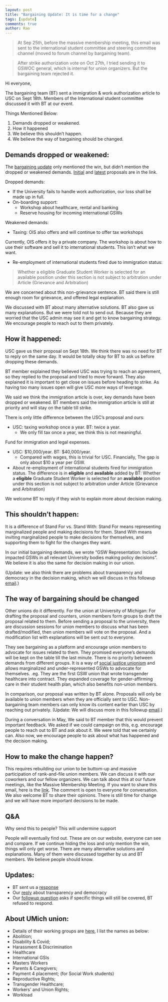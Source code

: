 ```yaml
---
layout: post
title: "Bargaining Update: It is time for a change"
tags: [update]
comments: true
author: Rao
---
```

>At Sep 25th, before the massive membership meeting, this email was sent to the international student committee and steering committee channel (moved to forum channel by bargaining team).
 
>After strike authorization vote on Oct 27th, I tried sending it to GSWOC general, which is internal for union organizers. But the bargaining team rejected it. 

Hi everyone,

The bargaining team (BT) sent a immigration & work authorization article to USC on Sept 18th. Members of the International student committee discussed it with BT at our event.

Things Mentioned Below:
1. Demands dropped or weakened.
2. How it happened
3. We believe this shouldn’t happen.
4. We believe the way of bargaining should be changed.

## Demands dropped or weakened:

The [bargaining update](https://www.gswoc-usc.org/2023/09/20/september-18th-bargaining-update-still-no-proposal-from-usc-admin-on-wages-finally-some-movement-on-immigration/) only mentioned the win, but didn’t mention the dropped or weakened demands. [Initial](https://rc-usc.github.io/assets/bargaining_2023/2023-06-15_ImmigrationWA_1_UAW.pdf) and [latest](https://rc-usc.github.io/assets/bargaining_2023/2023-09-18_Immigration_5_UAW.pdf) proposals are in the link. 

Dropped demands:
* If the University fails to handle work authorization, our loss shall be made up in full.
* On-boarding support: 
    * Workshop about healthcare, rental and banking
    * Reserve housing for incoming international GSWs

Weakened demands:

* Taxing: OIS also offers and will continue to offer tax workshops

Currently, OIS offers it by a private company. The workshop is about how to use their software and sell it to international students. This isn’t what we want.
* Re-employment of international students fired due to immigration status:
>Whether a eligible Graduate Student Worker is selected for an available position under this section is not subject to arbitration under Article (Grievance and Arbitration)

We are concerned about this non-grievance sentence.
BT said there is still enough room for grievance, and offered legal explanation.

We discussed with BT about many alternative solutions. BT also gave us many explanations. But we were told not to send out. Because they are worried that the USC admin may see it and get to know bargaining strategy. We encourage people to reach out to them privately.

## How it happened:
USC gave us their proposal on Sept 18th. We think there was no need for BT to reply on the same day. It would be totally okay for BT to ask us before dropping these demands.

BT member explained they believed USC was trying to reach an agreement, so they replied to the proposal and tried to move forward. 
They also explained it is important to get close on issues before heading to strike. As having too many issues open will give USC more ways of leverage. 

We said we think the immigration article is over, key demands have been dropped or weakened. 
BT members said the immigration article is still at priority and will stay on the table till strike.

There is only little difference between the USC’s proposal and ours: 
* USC: taxing workshop once a year. BT: twice a year. 
    * We only fill tax once a year, we think this is not meaningful.

Fund for immigration and legal expenses. 
* USC: $10,000/year. BT: $40,000/year.
    * Compared with wages, this is trivial for USC. Financially, The gap is only about $10 a year per GSW.
* About re-employment of international students fired for immigration status. The difference is in **eligible** and **available** added by BT:
Whether a **eligible** Graduate Student Worker is selected for an **available** position under this section is not subject to arbitration under Article (Grievance and Arbitration)

We welcome BT to reply if they wish to explain more about decision making.

## This shouldn’t happen:
It is a difference of Stand For vs. Stand With:
Stand For means representing marginalized people and making decisions for them.
Stand With means inviting marginalized people to make decisions for themselves, and supporting them to fight for the changes they want.

In our initial bargaining demands, we wrote “GSW Representation: Include impacted GSWs in all relevant University bodies making policy decisions”. We believe it is also the same for decision making in our union.

(Update: we also think there are problems about transparency and democracy in the decision making, which we will discuss in this followup [email](https://docs.google.com/document/d/15RekghsH-4oIOHnadDVx8dRuFkQXOoaZwlSvQjX_Nwg/edit?usp=sharing).)

## The way of bargaining should be changed
Other unions do it differently. For the union at University of Michigan: 
For drafting the proposal and counters, union members form groups to draft the proposal related to them. Before sending a proposal to the university, there are discussion sessions for union members to discuss what has been drafted/modified, then union members will vote on the proposal. And a modification list with explanations will be sent out to everyone.

They see bargaining as a platform and encourage union members to advocate for issues related to them. They promised everyone’s demands will be kept on the table till the last minute. There is no priority between demands from different groups. It is a way of [social justice unionism](https://socialistworker.org/2015/05/18/the-meaning-of-social-justice-unionism) and allows marginalized and under-represented GSWs to advocate for themselves. .eg. They are the first GSW union that wrote transgender healthcare into contract. They expanded coverage for gender-affirming care in their student health plan, which also benefits non-union members.

In comparison, our proposal was written by BT alone. Proposals will only be available to union members when they are officially sent to USC. Non-bargaining team members can only know its content earlier than USC by reaching out privately. (Update: We will discuss more in this followup [email](https://docs.google.com/document/d/15RekghsH-4oIOHnadDVx8dRuFkQXOoaZwlSvQjX_Nwg/edit?usp=sharing).)

During a conversation in May, We said to BT member that this would prevent important feedback. We asked if we could campaign on this, e.g. encourage people to reach out to BT and ask about it. We were told that we certainly can. Also now, we encourage people to ask about what has happened and the decision making.


## How to make the change happen?
This requires rebuilding our union to be buttom-up and massive participation of rank-and-file union members.
We can discuss it with our coworkers and our fellow organizers. We can talk about this at our future meetings, like the Massive Membership Meeting. 
If you want to share this email, here is the [link](https://docs.google.com/document/d/1J5nwh0imU2kdLrXAn9mXKPO2ZgFDV62gwEkH5IVeVu0/edit?usp=sharing).
The comment is open to everyone for conversation. We also welcome BT to share their opinions.
There is still time for change and we will have more important decisions to be made. 


## Q&A
Why send this to people? This will undermine support

People will eventually find out. These are on our website, everyone can see and compare. If we continue hiding the loss and only mention the win, things will only get worse.
There are many alternative solutions and explanations. Many of them were discussed together by us and BT members. We believe people should know.



## Updates:
* BT sent us a [response](https://docs.google.com/document/d/1PE0hUndhrYc_OOrsfm4XqHTPsPNTb5ipCsw4r5JddmA/edit)
* Our [reply](https://docs.google.com/document/d/15RekghsH-4oIOHnadDVx8dRuFkQXOoaZwlSvQjX_Nwg/edit) about transparency and democracy
* Our [followup question](https://docs.google.com/document/d/1NMSb6hyi7a-Q91XePNwyyJybxzTjTs48zx59CPF_rao/edit?usp=sharing) asks if specific things will still be covered, BT refused to respond.

## About UMich union:
* Details of their working groups are [here](https://www.geo3550.org/wp-content/uploads/2022/11/Bargaining-Platform-Guide.pdf), I list the names as below:
* Abolition; 
* Disability & Covid; 
* Harassment & Discrimination
* Healthcare
* International GSIs
* Masters Workers
* Parents & Caregivers; 
* Payment 4 placement; (for Social Work students)
* Reproductive Rights;
* Transgender Healthcare;
* Workers' and Union Rights;
* Workload
